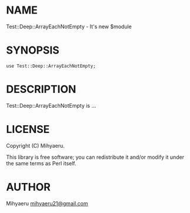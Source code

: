 # NAME

Test::Deep::ArrayEachNotEmpty - It's new $module

# SYNOPSIS

    use Test::Deep::ArrayEachNotEmpty;

# DESCRIPTION

Test::Deep::ArrayEachNotEmpty is ...

# LICENSE

Copyright (C) Mihyaeru.

This library is free software; you can redistribute it and/or modify
it under the same terms as Perl itself.

# AUTHOR

Mihyaeru <mihyaeru21@gmail.com>
